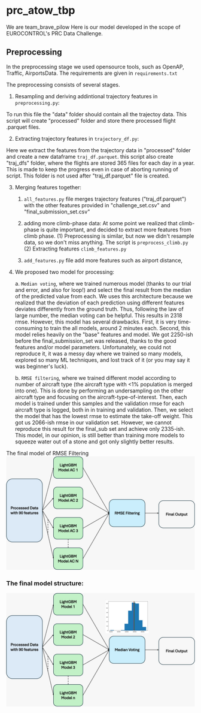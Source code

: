 # prc_atow_tbp
We are team_brave_pilow
Here is our model developed in the scope of EUROCONTROL's PRC Data Challenge.

## Preprocessing

In the preprocessing stage we used opensource tools, such as OpenAP, Traffic, AirportsData.
The requirements are given in `requirements.txt`

The preprocessing consists of several stages.
1. Resampling and deriving addintional trajectory features in `preprocessing.py`:

To run this file the "data" folder should contain all the trajectoy data. This script will create "processed" folder and store there processed flight .parquet files.

2. Extracting trajectory features in `trajectory_df.py`:

Here we extract the features from the trajectory data in "processed" folder and create a new dataframe `traj_df.parquet`. this script also create "traj_dfs" folder, where the flights are stored 365 files for each day in a year. This is made to keep the progress even in case of aborting running of script. This folder is not used after "traj_df.parquet" file is created.

3. Merging features together:

    1. `all_features.py` file merges trajectory features ("traj_df.parquet") with the other features provided in "challenge_set.csv" and "final_submission_set.csv"

    2. adding more climb-phase data:
    At some point we realized that climb-phase is quite important, and decided to extract more features from climb phase.
        (1) Preprocessing is similar, but now we didn't resample data, so we don't miss anything. The script is `preprocess_climb.py`
        (2) Extracting features `climb_features.py`
    
    3. `add_features.py` file add more features such as airport distance,
  
4. We proposed two model for processing:
   
   a. `Median voting`, where we trained numerous model (thanks to our trial and error, and also for loop!) and select the final result from the median of the predicted value from each. 
       We uses this architecture because we realized that the deviation of each prediction using different features deviates differently from the ground truth. Thus, following the law of 
       large number, the median voting can be helpful. This results in 2318 rmse. However, this model has several drawbacks. First, it is very time-consuming to train the all models, 
       around 2 minutes each. Second, this model relies heavily on the "base" features and model. We got 2250-ish before the final_submission_set was released, thanks to the good 
       features and/or model parameters. Unfortunately, we could not reproduce it, it was a messy day where we trained so many models, explored so many ML techniques, and lost track of 
       it (or you may say it was beginner's luck).
   
   b. `RMSE filtering`, where we trained different model according to number of aircraft type (the aircraft type with <1% population is merged into one). This is done by performing an 
       undersampling on the other aircraft type and focusing on the aircraft-type-of-interest. Then, each model is trained under this samples and the validation rmse for each aircraft 
       type is logged, both in in training and validation. Then, we select the model that has the lowest rmse to estimate the take-off weight. This got us 2066-ish rmse in our validation 
       set. However, we cannot reproduce this result for the final_sub set and achieve only 2335-ish. This model, in our opinion, is still better than training more models to squeeze 
       water out of a stone and got only slightly better results.

The final model of RMSE Filtering ![RMSE Filtering](RMSE_Filtering.jpeg) 


### The final model structure:

![final_model](final_model.jpeg)
